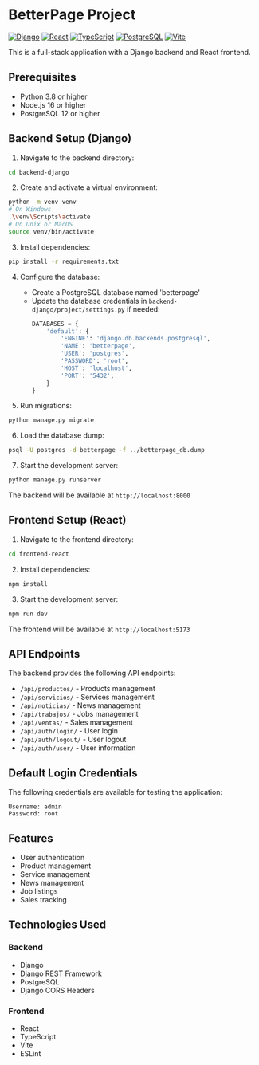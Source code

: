 # BetterPage Project

[![Django](https://img.shields.io/badge/Django-092E20?style=for-the-badge&logo=django&logoColor=white)](https://www.djangoproject.com/)
[![React](https://img.shields.io/badge/React-20232A?style=for-the-badge&logo=react&logoColor=61DAFB)](https://reactjs.org/)
[![TypeScript](https://img.shields.io/badge/TypeScript-007ACC?style=for-the-badge&logo=typescript&logoColor=white)](https://www.typescriptlang.org/)
[![PostgreSQL](https://img.shields.io/badge/PostgreSQL-316192?style=for-the-badge&logo=postgresql&logoColor=white)](https://www.postgresql.org/)
[![Vite](https://img.shields.io/badge/Vite-646CFF?style=for-the-badge&logo=vite&logoColor=white)](https://vitejs.dev/)

This is a full-stack application with a Django backend and React frontend.

## Prerequisites

- Python 3.8 or higher
- Node.js 16 or higher
- PostgreSQL 12 or higher

## Backend Setup (Django)

1. Navigate to the backend directory:

```bash
cd backend-django
```

2. Create and activate a virtual environment:

```bash
python -m venv venv
# On Windows
.\venv\Scripts\activate
# On Unix or MacOS
source venv/bin/activate
```

3. Install dependencies:

```bash
pip install -r requirements.txt
```

4. Configure the database:

   - Create a PostgreSQL database named 'betterpage'
   - Update the database credentials in `backend-django/project/settings.py` if needed:
     ```python
     DATABASES = {
         'default': {
             'ENGINE': 'django.db.backends.postgresql',
             'NAME': 'betterpage',
             'USER': 'postgres',
             'PASSWORD': 'root',
             'HOST': 'localhost',
             'PORT': '5432',
         }
     }
     ```

5. Run migrations:

```bash
python manage.py migrate
```

6. Load the database dump:

```bash
psql -U postgres -d betterpage -f ../betterpage_db.dump
```

7. Start the development server:

```bash
python manage.py runserver
```

The backend will be available at `http://localhost:8000`

## Frontend Setup (React)

1. Navigate to the frontend directory:

```bash
cd frontend-react
```

2. Install dependencies:

```bash
npm install
```

3. Start the development server:

```bash
npm run dev
```

The frontend will be available at `http://localhost:5173`

## API Endpoints

The backend provides the following API endpoints:

- `/api/productos/` - Products management
- `/api/servicios/` - Services management
- `/api/noticias/` - News management
- `/api/trabajos/` - Jobs management
- `/api/ventas/` - Sales management
- `/api/auth/login/` - User login
- `/api/auth/logout/` - User logout
- `/api/auth/user/` - User information

## Default Login Credentials

The following credentials are available for testing the application:

```
Username: admin
Password: root
```

## Features

- User authentication
- Product management
- Service management
- News management
- Job listings
- Sales tracking

## Technologies Used

### Backend

- Django
- Django REST Framework
- PostgreSQL
- Django CORS Headers

### Frontend

- React
- TypeScript
- Vite
- ESLint

